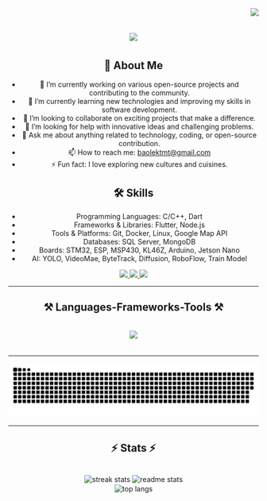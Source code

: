 <img align="right" src="https://visitor-badge.laobi.icu/badge?page_id=salesp07.salesp07" />

<h1 align="center">
    <img src="https://readme-typing-svg.herokuapp.com/?font=Righteous&size=35&center=true&vCenter=true&width=500&height=70&duration=4000&lines=Hi+There!+👋;+blue+bird!;" />
</h1>

<div align="center">
 
## 🚀 About Me

- 🔭 I’m currently working on various open-source projects and contributing to the community.
- 🌱 I’m currently learning new technologies and improving my skills in software development.
- 👯 I’m looking to collaborate on exciting projects that make a difference.
- 🤔 I’m looking for help with innovative ideas and challenging problems.
- 💬 Ask me about anything related to technology, coding, or open-source contribution.
- 📫 How to reach me: [baolektmt@gmail.com](mailto:baolektmt@gmail.com)
- ⚡ Fun fact: I love exploring new cultures and cuisines.

## 🛠️ Skills

- Programming Languages: C/C++, Dart
- Frameworks & Libraries: Flutter, Node.js
- Tools & Platforms: Git, Docker, Linux, Google Map API
- Databases: SQL Server, MongoDB
- Boards: STM32, ESP, MSP430, KL46Z, Arduino, Jetson Nano
- AI: YOLO, VideoMae, ByteTrack, Diffusion, RoboFlow, Train Model

 </div>
 
<div align="center"> 
  <a href="mailto:baolektmt@gmail.com">
    <img src="https://img.shields.io/badge/Gmail-333333?style=for-the-badge&logo=gmail&logoColor=red" />
  </a>
  <a href="https://www.linkedin.com/in/bluebird672/" target="_blank">
    <img src="https://img.shields.io/badge/LinkedIn-0077B5?style=for-the-badge&logo=linkedin&logoColor=white" target="_blank" />
  </a>
  <a href="https://github.com/baobluebird" target="_blank">
     <img src="https://img.shields.io/badge/Portfolio-FF5722?style=for-the-badge&logo=todoist&logoColor=white" target="_blank" /> <!-- sqlite, safari, google-chrome are other good icon options -->
  </a>
</div>

 <hr/>
 
<h2 align="center">⚒️ Languages-Frameworks-Tools ⚒️</h2>
<br/>
<div align="center">
    <img src="https://skillicons.dev/icons?i=c,cpp,flutter,nodejs,mongodb,mysql,git,linux" />
</div>

<br/>

<hr/>

  ![snake gif](https://github.com/baobluebird/baobluebird/blob/output/github-snake-dark.svg)

<hr/>

<h2 align="center">⚡ Stats ⚡</h2>
<br>
<div align=center>
  <img width=390 src="https://github-readme-streak-stats-salesp07.vercel.app/?user=baobluebird&count_private=true&theme=react&border_radius=10" alt="streak stats"/>
  <img width=390 src="https://github-readme-stats-salesp07.vercel.app/api?username=baobluebird&count_private=true&show_icons=true&theme=react&rank_icon=github&border_radius=10" alt="readme stats" />
  <br/>
  <img width=325 align="center" src="https://github-readme-stats-salesp07.vercel.app/api/top-langs/?username=baobluebird&hide=HTML&langs_count=8&layout=compact&theme=react&border_radius=10&size_weight=0.5&count_weight=0.5&exclude_repo=github-readme-stats" alt="top langs" />
</div>

<br/><br/>


